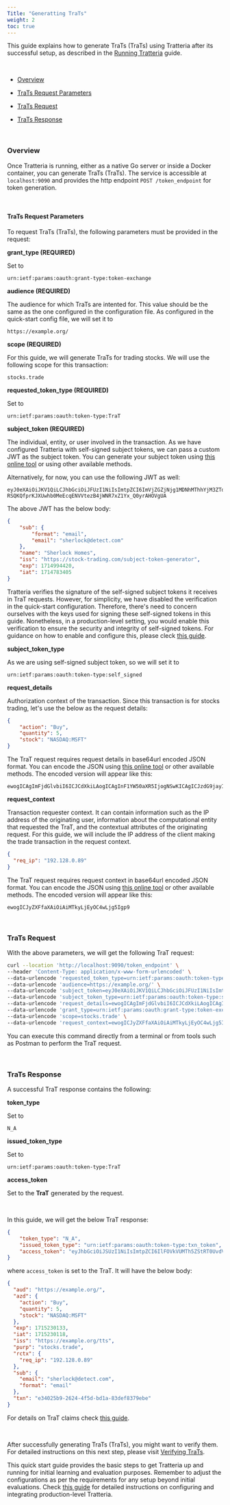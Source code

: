 ```yaml
---
Title: "Generatting TraTs"
weight: 2
toc: true
---
```


This guide explains how to generate TraTs (TraTs) using Tratteria after its successful setup, as described in the [Running Tratteria](/docs/quickstart/running-tratteria) guide.

&nbsp;

- [Overview](#overview)

- [TraTs Request Parameters](#trats-request-parameters)

- [TraTs Request](#trats-request)

- [TraTs Response](#trats-response)

&nbsp;

### Overview

Once Tratteria is running, either as a native Go server or inside a Docker container, you can generate TraTs (TraTs). The service is accessible at `localhost:9090` and provides the http endpoint `POST /token_endpoint` for token generation.


&nbsp;

#### TraTs Request Parameters

To request TraTs (TraTs), the following parameters must be provided in the request:

**grant_type (REQUIRED)**

Set to

```plaintext
urn:ietf:params:oauth:grant-type:token-exchange
```


**audience (REQUIRED)**

The audience for which TraTs are intented for. This value should be the same as the one configured in the configuration file. As configured in the quick-start config file, we will set it to

```plaintext
https://example.org/
```

**scope (REQUIRED)**

For this guide, we will generate TraTs for trading stocks. We will use the following scope for this transaction:

```plaintext
stocks.trade
```

**requested_token_type (REQUIRED)**

Set to

```plaintext
urn:ietf:params:oauth:token-type:TraT
```

**subject_token (REQUIRED)**

The individual, entity, or user involved in the transaction. As we have configured Tratteria with self-signed subject tokens, we can pass a custom JWT as the subject token. You can generate your subject token using [this online tool](https://www.scottbrady91.com/tools/jwt) or using other available methods.

Alternatively, for now, you can use the following JWT as well:

```plaintext
eyJ0eXAiOiJKV1QiLCJhbGciOiJFUzI1NiIsImtpZCI6ImVjZGZjNjg1MDNhMThhYjM3ZTdjNWMyYmJkMGFjNjc3In0.eyJzdWIiOnsiZm9ybWF0IjoiZW1haWwiLCJlbWFpbCI6InNoZXJsb2NrQGRldGVjdC5jb20ifSwibmFtZSI6IlNoZXJsb2NrIEhvbWVzIiwiaXNzIjoiaHR0cHM6Ly9zdG9jay10cmFkaW5nLmNvbS9zdWJqZWN0LXRva2VuLWdlbmVyYXRvciIsImV4cCI6MTcxNDk5NDQyMCwiaWF0IjoxNzE0NzgzNDA1fQ.eXIMNTilR4awBlheDcsAxW2yw2UkO8oB8-RSQKQfprKJXUwhb0MeEcqENVVtezB4jWNR7xZ1Yx_Q0yrAHOVgUA
```

The above JWT has the below body:

```json
{
    "sub": {
        "format": "email",
        "email": "sherlock@detect.com"
    },
    "name": "Sherlock Homes",
    "iss": "https://stock-trading.com/subject-token-generator",
    "exp": 1714994420,
    "iat": 1714783405
}
```

Tratteria verifies the signature of the self-signed subject tokens it receives in TraT requests. However, for simplicity, we have disabled the verification in the quick-start configuration. Therefore, there's need to concern ourselves with the keys used for signing these self-signed tokens in this guide. Nonetheless, in a production-level setting, you would enable this verification to ensure the security and integrity of self-signed tokens. For guidance on how to enable and configure this, please cleck [this guide](#).

**subject_token_type**

As we are using self-signed subject token, so we will set it to

```plaintext
urn:ietf:params:oauth:token-type:self_signed
```

**request_details**

Authorization context of the transaction. Since this transaction is for stocks trading, let's use the below as the request details:

```json
{
    "action": "Buy",
    "quantity": 5,
    "stock": "NASDAQ:MSFT"
}
```

The TraT request requires request details in base64url encoded JSON format. You can encode the JSON using [this online tool](https://www.base64url.com/) or other available methods. The encoded version will appear like this:

```plaintext
ewogICAgImFjdGlvbiI6ICJCdXkiLAogICAgInF1YW50aXR5IjogNSwKICAgICJzdG9jayI6ICJOQVNEQVE6TVNGVCIKfQ
```

**request_context**

Transaction requester context. It can contain information such as the IP address of the originating user, information about the computational entity that requested the TraT, and the contextual attributes of the originating request. For this guide, we will include the IP address of the client making the trade transaction in the request context.

```json
{
  "req_ip": "192.128.0.89"
}
```

The TraT request requires request context in base64url encoded JSON format. You can encode the JSON using [this online tool](https://www.base64url.com/) or other available methods. The encoded version will appear like this:

```plaintext
ewogICJyZXFfaXAiOiAiMTkyLjEyOC4wLjg5Igp9
```

&nbsp;

### TraTs Request

With the above parameters, we will get the following TraT request:


```bash
curl --location 'http://localhost:9090/token_endpoint' \
--header 'Content-Type: application/x-www-form-urlencoded' \
--data-urlencode 'requested_token_type=urn:ietf:params:oauth:token-type:txn_token' \
--data-urlencode 'audience=https://example.org/' \
--data-urlencode 'subject_token=eyJ0eXAiOiJKV1QiLCJhbGciOiJFUzI1NiIsImtpZCI6ImVjZGZjNjg1MDNhMThhYjM3ZTdjNWMyYmJkMGFjNjc3In0.eyJzdWIiOnsiZm9ybWF0IjoiZW1haWwiLCJlbWFpbCI6InNoZXJsb2NrQGRldGVjdC5jb20ifSwibmFtZSI6IlNoZXJsb2NrIEhvbWVzIiwiaXNzIjoiaHR0cHM6Ly9zdG9jay10cmFkaW5nLmNvbS9zdWJqZWN0LXRva2VuLWdlbmVyYXRvciIsImV4cCI6MTcxNDk5NDQyMCwiaWF0IjoxNzE0NzgzNDA1fQ.eXIMNTilR4awBlheDcsAxW2yw2UkO8oB8-RSQKQfprKJXUwhb0MeEcqENVVtezB4jWNR7xZ1Yx_Q0yrAHOVgUA' \
--data-urlencode 'subject_token_type=urn:ietf:params:oauth:token-type:self_signed' \
--data-urlencode 'request_details=ewogICAgImFjdGlvbiI6ICJCdXkiLAogICAgInF1YW50aXR5IjogNSwKICAgICJzdG9jayI6ICJOQVNEQVE6TVNGVCIKfQ' \
--data-urlencode 'grant_type=urn:ietf:params:oauth:grant-type:token-exchange' \
--data-urlencode 'scope=stocks.trade' \
--data-urlencode 'request_context=ewogICJyZXFfaXAiOiAiMTkyLjEyOC4wLjg5Igp9'
```

You can execute this command directly from a terminal or from tools such as Postman to perform the TraT request.

&nbsp;

### TraTs Response

A successful TraT response contains the following:

**token_type**

Set to

```plaintext
N_A
```

**issued_token_type**

Set to

```plaintext
urn:ietf:params:oauth:token-type:TraT
```

**access_token**

Set to the **TraT** generated by the request.

&nbsp;

In this guide, we will get the below TraT response:

```json
{
    "token_type": "N_A",
    "issued_token_type": "urn:ietf:params:oauth:token-type:txn_token",
    "access_token": "eyJhbGciOiJSUzI1NiIsImtpZCI6IlFOVkVUMTh5ZStRT0UvdVVsa1hFa3c9PSIsInR5cCI6InR4bl90b2tlbiJ9.eyJhdWQiOiJodHRwczovL2V4YW1wbGUub3JnLyIsImF6ZCI6eyJhY3Rpb24iOiJCdXkiLCJxdWFudGl0eSI6NSwic3RvY2siOiJOQVNEQVE6TVNGVCJ9LCJleHAiOjE3MTUyMzAxMzMsImlhdCI6MTcxNTIzMDExOCwiaXNzIjoiaHR0cHM6Ly9leGFtcGxlLm9yZy90dHMiLCJwdXJwIjoic3RvY2tzLnRyYWRlIiwicmN0eCI6eyJyZXFfaXAiOiIxOTIuMTI4LjAuODkifSwic3ViIjp7ImVtYWlsIjoic2hlcmxvY2tAZGV0ZWN0LmNvbSIsImZvcm1hdCI6ImVtYWlsIn0sInR4biI6ImUzNDAyNWI5LTI2MjQtNGY1ZC1iZDFhLTgzZGVmODM3OWViZSJ9.kse_HrxLxgI583Z5uez3jBX5ylgR7oFTSwCIv5zsuYGGiBpDn-OBPmvEVyxIcT2dZC5WD82AMRjUrTy4wFquZReeuIxminMTqocWBl2v4Pu8uLvcEnH-Tv9qa8MtgXcU0a-xELWGulqe2UAUv_3Mi0Wb20QMgURcFaFcT7ccZXX_xHsrsboKavS7H_bWhEcwR3FvXKt1YwY3zDXiUHZaxjqGTqrv0V8wDFSZmnVFapT5RRH2tarYOmuKwv3MbdaXT0ZHBvQ2S2fBzOZ47WaTiTv9sKB-N8am94J3I_bo15dCauOm_bXZGT5ybbuBAp23D3297ARIYl74Xf_MJcapKA"
}
```

where `access_token` is set to the TraT. It will have the below body:

```json
{
  "aud": "https://example.org/",
  "azd": {
    "action": "Buy",
    "quantity": 5,
    "stock": "NASDAQ:MSFT"
  },
  "exp": 1715230133,
  "iat": 1715230118,
  "iss": "https://example.org/tts",
  "purp": "stocks.trade",
  "rctx": {
    "req_ip": "192.128.0.89"
  },
  "sub": {
    "email": "sherlock@detect.com",
    "format": "email"
  },
  "txn": "e34025b9-2624-4f5d-bd1a-83def8379ebe"
}
```

For details on TraT claims check [this guide](#).

&nbsp;

After successfully generating TraTs (TraTs), you might want to verify them. For detailed instructions on this next step, please visit [Verifying TraTs](/docs/quickstart/verifying-trats).


This quick start guide provides the basic steps to get Tratteria up and running for initial learning and evaluation purposes. Remember to adjust the configurations as per the requirements for any setup beyond initial evaluations. Check [this guide](#) for detailed instructions on configuring and integrating production-level Tratteria.
